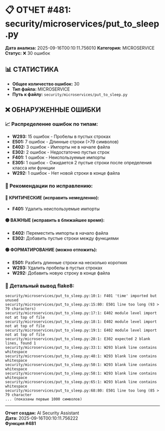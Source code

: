 # 📋 ОТЧЕТ #481: security/microservices/put_to_sleep.py

**Дата анализа:** 2025-09-16T00:10:11.756010
**Категория:** MICROSERVICE
**Статус:** ❌ 30 ошибок

## 📊 СТАТИСТИКА

- **Общее количество ошибок:** 30
- **Тип файла:** MICROSERVICE
- **Путь к файлу:** `security/microservices/put_to_sleep.py`

## ❌ ОБНАРУЖЕННЫЕ ОШИБКИ

### 📈 Распределение ошибок по типам:

- **W293:** 15 ошибок - Пробелы в пустых строках
- **E501:** 7 ошибок - Длинные строки (>79 символов)
- **E402:** 3 ошибок - Импорты не в начале файла
- **E302:** 2 ошибок - Недостаточно пустых строк
- **F401:** 1 ошибок - Неиспользуемые импорты
- **E305:** 1 ошибок - Ожидается 2 пустые строки после определения класса или функции
- **W292:** 1 ошибок - Нет новой строки в конце файла

### 🎯 Рекомендации по исправлению:

#### 🔴 КРИТИЧЕСКИЕ (исправить немедленно):
- **F401:** Удалить неиспользуемые импорты

#### 🟡 ВАЖНЫЕ (исправить в ближайшее время):
- **E402:** Переместить импорты в начало файла
- **E302:** Добавить пустые строки между функциями

#### 🟢 ФОРМАТИРОВАНИЕ (можно отложить):
- **E501:** Разбить длинные строки на несколько коротких
- **W293:** Удалить пробелы в пустых строках
- **W292:** Добавить новую строку в конце файла

### 📝 Детальный вывод flake8:

```
security/microservices/put_to_sleep.py:10:1: F401 'time' imported but unused
security/microservices/put_to_sleep.py:15:80: E501 line too long (93 > 79 characters)
security/microservices/put_to_sleep.py:17:1: E402 module level import not at top of file
security/microservices/put_to_sleep.py:18:1: E402 module level import not at top of file
security/microservices/put_to_sleep.py:19:1: E402 module level import not at top of file
security/microservices/put_to_sleep.py:28:1: E302 expected 2 blank lines, found 1
security/microservices/put_to_sleep.py:33:1: W293 blank line contains whitespace
security/microservices/put_to_sleep.py:48:1: W293 blank line contains whitespace
security/microservices/put_to_sleep.py:50:1: W293 blank line contains whitespace
security/microservices/put_to_sleep.py:58:1: W293 blank line contains whitespace
security/microservices/put_to_sleep.py:65:1: W293 blank line contains whitespace
security/microservices/put_to_sleep.py:68:80: E501 line too long (85 > 79 character
... (показаны первые 1000 символов)
```

---
**Отчет создан:** AI Security Assistant  
**Дата:** 2025-09-16T00:10:11.756222  
**Функция #481**
